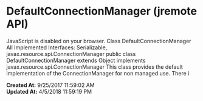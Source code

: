 # DefaultConnectionManager (jremote API)

JavaScript is disabled on your browser. Class DefaultConnectionManager All Implemented Interfaces: Serializable, javax.resource.spi.ConnectionManager public class DefaultConnectionManager extends Object implements javax.resource.spi.ConnectionManager This class provides the default implementation of the ConnectionManager for non managed use. There i  

**Created At:** 9/25/2017 11:59:02 AM  
**Updated At:** 4/5/2018 11:59:19 PM  

